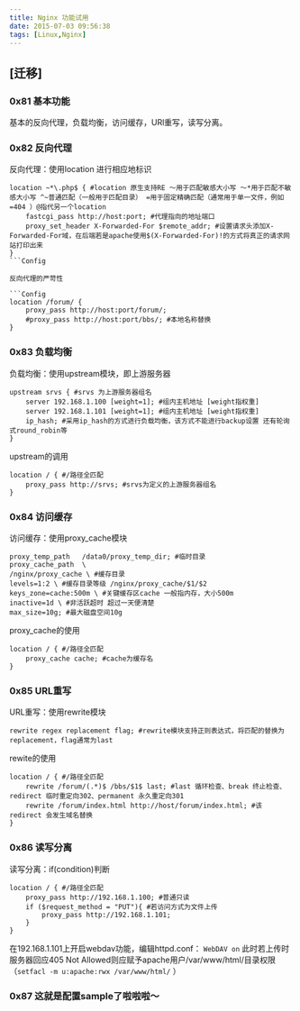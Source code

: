 ```yaml
---
title: Nginx 功能试用
date: 2015-07-03 09:56:38
tags: [Linux,Nginx]
---
```


## [迁移]

### 0x81 基本功能

基本的反向代理，负载均衡，访问缓存，URl重写，读写分离。

### 0x82 反向代理

反向代理：使用location 进行相应地标识

```Config
location ~*\.php$ { #location 原生支持RE ～用于匹配敏感大小写 ～*用于匹配不敏感大小写 ^~普通匹配（一般用于匹配目录） =用于固定精确匹配（通常用于单一文件，例如=404 ）@指代另一个location
    fastcgi_pass http://host:port; #代理指向的地址端口
    proxy_set_header X-Forwarded-For $remote_addr; #设置请求头添加X-Forwarded-For域，在后端若是apache使用$(X-Forwarded-For)!的方式将真正的请求网站打印出来
}
```Config

反向代理的严苛性

```Config
location /forum/ {
    proxy_pass http://host:port/forum/;
    #proxy_pass http://host:port/bbs/; #本地名称替换
}
```

<!--more-->

### 0x83 负载均衡

负载均衡：使用upstream模块，即上游服务器

```Config
upstream srvs { #srvs 为上游服务器组名
    server 192.168.1.100 [weight=1]; #组内主机地址 [weight指权重]
    server 192.168.1.101 [weight=1]; #组内主机地址 [weight指权重]
    ip_hash; #采用ip_hash的方式进行负载均衡，该方式不能进行backup设置 还有轮询式round_robin等
}
```

upstream的调用

```Config
location / { #/路径全匹配
    proxy_pass http://srvs; #srvs为定义的上游服务器组名
}
```

### 0x84 访问缓存

访问缓存：使用proxy_cache模块

```Config
proxy_temp_path   /data0/proxy_temp_dir; #临时目录
proxy_cache_path  \
/nginx/proxy_cache \ #缓存目录
levels=1:2 \ #缓存目录等级 /nginx/proxy_cache/$1/$2
keys_zone=cache:500m \ #关键缓存区cache 一般指内存，大小500m
inactive=1d \ #非活跃超时 超过一天便清楚
max_size=10g; #最大磁盘空间10g
```

proxy_cache的使用

```Config
location / { #/路径全匹配
    proxy_cache cache; #cache为缓存名
}
```

### 0x85 URL重写

URL重写：使用rewrite模块

```Config
rewrite regex replacement flag; #rewrite模块支持正则表达式，将匹配的替换为replacement，flag通常为last
```

rewite的使用

```Config
location / { #/路径全匹配
    rewrite /forum/(.*)$ /bbs/$1$ last; #last 循环检查、break 终止检查、redirect 临时重定向302、permanent 永久重定向301
    rewrite /forum/index.html http://host/forum/index.html; #该redirect 会发生域名替换 
}
```

### 0x86 读写分离

读写分离：if(condition)判断

```Config
location / { #/路径全匹配
    proxy_pass http://192.168.1.100; #普通只读
    if ($request_method = "PUT"){ #若访问方式为文件上传
        proxy_pass http://192.168.1.101;
    }
}
```

在192.168.1.101上开启webdav功能，编辑httpd.conf：
`WebDAV on`
此时若上传时服务器回应405 Not Allowed则应赋予apache用户/var/www/html/目录权限（`setfacl -m u:apache:rwx /var/www/html/` ）

### 0x87 这就是配置sample了啦啦啦～
